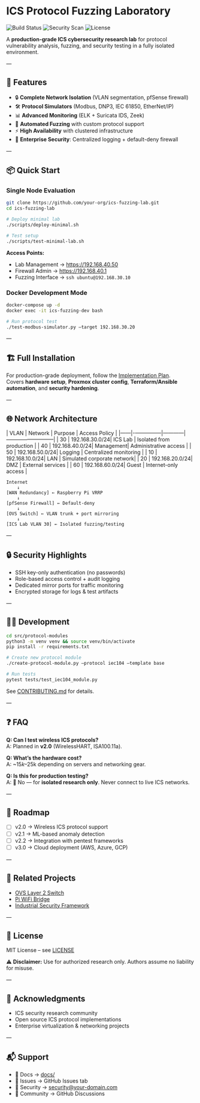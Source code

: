 # ICS Protocol Fuzzing Laboratory

![Build Status](https://github.com/your-org/ics-fuzzing-lab/workflows/CI/badge.svg)
![Security Scan](https://github.com/your-org/ics-fuzzing-lab/workflows/Security/badge.svg)
![License](https://img.shields.io/github/license/your-org/ics-fuzzing-lab)

A **production-grade ICS cybersecurity research lab** for protocol vulnerability analysis, fuzzing, and security testing in a fully isolated environment.

—

## 🚀 Features

- 🔒 **Complete Network Isolation** (VLAN segmentation, pfSense firewall)  
- 🛠 **Protocol Simulators** (Modbus, DNP3, IEC 61850, EtherNet/IP)  
- 📊 **Advanced Monitoring** (ELK + Suricata IDS, Zeek)  
- 🤖 **Automated Fuzzing** with custom protocol support  
- ⚡ **High Availability** with clustered infrastructure  
- 🏢 **Enterprise Security**: Centralized logging + default-deny firewall  

—

## 📦 Quick Start

### Single Node Evaluation

```bash
git clone https://github.com/your-org/ics-fuzzing-lab.git
cd ics-fuzzing-lab

# Deploy minimal lab
./scripts/deploy-minimal.sh

# Test setup
./scripts/test-minimal-lab.sh
```

**Access Points:**  
- Lab Management → https://192.168.40.50  
- Firewall Admin → https://192.168.40.1  
- Fuzzing Interface → `ssh ubuntu@192.168.30.10`  

### Docker Development Mode

```bash
docker-compose up -d
docker exec -it ics-fuzzing-dev bash

# Run protocol test
./test-modbus-simulator.py —target 192.168.30.20
```

—

## 🏗 Full Installation

For production-grade deployment, follow the [Implementation Plan](docs/implementation-plan.md).  
Covers **hardware setup**, **Proxmox cluster config**, **Terraform/Ansible automation**, and **security hardening**.

—

## 🌐 Network Architecture

| VLAN | Network        | Purpose   | Access Policy              |
|——|-—————|————|—————————|
| 30   | 192.168.30.0/24| ICS Lab   | Isolated from production   |
| 40   | 192.168.40.0/24| Management| Administrative access      |
| 50   | 192.168.50.0/24| Logging   | Centralized monitoring     |
| 10   | 192.168.10.0/24| LAN       | Simulated corporate network|
| 20   | 192.168.20.0/24| DMZ       | External services          |
| 60   | 192.168.60.0/24| Guest     | Internet-only access       |

```
Internet
    ↓
[WAN Redundancy] ← Raspberry Pi VRRP
    ↓
[pfSense Firewall] ← Default-deny
    ↓
[OVS Switch] ← VLAN trunk + port mirroring
    ↓
[ICS Lab VLAN 30] ← Isolated fuzzing/testing
```

—

## 🔒 Security Highlights

- SSH key-only authentication (no passwords)  
- Role-based access control + audit logging  
- Dedicated mirror ports for traffic monitoring  
- Encrypted storage for logs & test artifacts  

—

## 🧑‍💻 Development

```bash
cd src/protocol-modules
python3 -m venv venv && source venv/bin/activate
pip install -r requirements.txt

# Create new protocol module
./create-protocol-module.py —protocol iec104 —template base

# Run tests
pytest tests/test_iec104_module.py
```

See [CONTRIBUTING.md](CONTRIBUTING.md) for details.  

—

## ❓ FAQ

**Q: Can I test wireless ICS protocols?**  
A: Planned in **v2.0** (WirelessHART, ISA100.11a).  

**Q: What’s the hardware cost?**  
A: ~$15k–$25k depending on servers and networking gear.  

**Q: Is this for production testing?**  
A: 🚫 No — for **isolated research only**. Never connect to live ICS networks.  

—

## 📅 Roadmap

- [ ] v2.0 → Wireless ICS protocol support  
- [ ] v2.1 → ML-based anomaly detection  
- [ ] v2.2 → Integration with pentest frameworks  
- [ ] v3.0 → Cloud deployment (AWS, Azure, GCP)  

—

## 🔗 Related Projects

- [OVS Layer 2 Switch](https://github.com/your-org/ovs-layer2-switch)  
- [Pi WiFi Bridge](https://github.com/KevinMulcahy/pi-wifi-bridge)  
- [Industrial Security Framework](https://github.com/dark-lbp/isf)  

—

## 📜 License

MIT License – see [LICENSE](LICENSE)  

⚠️ **Disclaimer:** Use for authorized research only. Authors assume no liability for misuse.

—

## 🙌 Acknowledgments

- ICS security research community  
- Open source ICS protocol implementations  
- Enterprise virtualization & networking projects  

—

## 📬 Support

- 📖 Docs → [docs/](docs/)  
- 🐞 Issues → GitHub Issues tab  
- 🔐 Security → security@your-domain.com  
- 💬 Community → GitHub Discussions  


